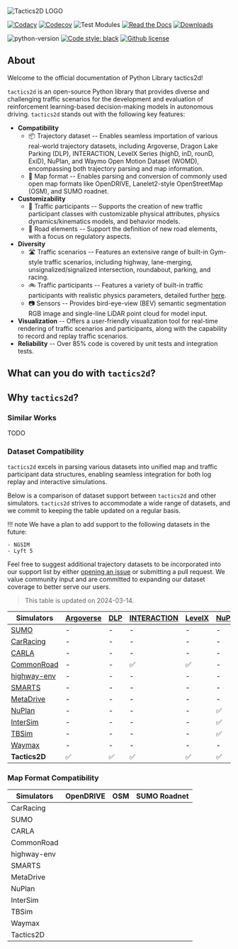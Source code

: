 ![Tactics2D LOGO](https://cdn.jsdelivr.net/gh/MotacillaAlba/image-storage@main/img/Tactics_LOGO_long.jpg)

[![Codacy](https://app.codacy.com/project/badge/Grade/2bb48186b56d4e3ab963121a5923d6b5)](https://app.codacy.com/gh/WoodOxen/tactics2d/dashboard?utm_source=gh&utm_medium=referral&utm_content=&utm_campaign=Badge_grade)
[![Codecov](https://codecov.io/gh/WoodOxen/tactics2d/graph/badge.svg?token=X81Z6AOIMV)](https://codecov.io/gh/WoodOxen/tactics2d)
![Test Modules](https://github.com/WoodOxen/tactics2d/actions/workflows/test_modules.yml/badge.svg?)
[![Read the Docs](https://img.shields.io/readthedocs/tactics2d)](https://tactics2d.readthedocs.io/en/latest/)
[![Downloads](https://img.shields.io/pypi/dm/tactics2d)](https://pypi.org/project/tactics2d/)

![python-version](https://camo.githubusercontent.com/2b53588bcdf5ca9bcfc10921eb80d43a1e2d52e5a4ede24273800a5074a0916d/68747470733a2f2f696d672e736869656c64732e696f2f707970692f707976657273696f6e732f67796d6e617369756d2e737667)
[![Code style: black](https://img.shields.io/badge/code%20style-black-000000.svg)](https://github.com/psf/black)
[![Github license](https://img.shields.io/github/license/WoodOxen/tactics2d)](https://github.com/WoodOxen/tactics2d/blob/dev/LICENSE)

## About

Welcome to the official documentation of Python Library tactics2d!

`tactics2d` is an open-source Python library that provides diverse and challenging traffic scenarios for the development and evaluation of reinforcement learning-based decision-making models in autonomous driving. `tactics2d` stands out with the following key features:

- **Compatibility**
  - 📦 Trajectory dataset -- Enables seamless importation of various real-world trajectory datasets, including Argoverse, Dragon Lake Parking (DLP), INTERACTION, LevelX Series (highD, inD, rounD, ExiD), NuPlan, and Waymo Open Motion Dataset (WOMD), encompassing both trajectory parsing and map information.
  - 📄 Map format -- Enables parsing and conversion of commonly used open map formats like OpenDRIVE, Lanelet2-style OpenStreetMap (OSM), and SUMO roadnet.
- **Customizability**
  - 🚗 Traffic participants -- Supports the creation of new traffic participant classes with customizable physical attributes, physics dynamics/kinematics models, and behavior models.
  - 🚧 Road elements -- Support the definition of new road elements, with a focus on regulatory aspects.
- **Diversity**
  - 🛣️ Traffic scenarios -- Features an extensive range of built-in Gym-style traffic scenarios, including highway, lane-merging, unsignalized/signalized intersection, roundabout, parking, and racing.
  - 🚲 Traffic participants -- Features a variety of built-in traffic participants with realistic physics parameters, detailed further [here](https://tactics2d.readthedocs.io/en/latest/api/participant/#templates-for-traffic-participants).
  - 📷 Sensors -- Provides bird-eye-view (BEV) semantic segmentation RGB image and single-line LiDAR point cloud for model input.
- **Visualization** -- Offers a user-friendly visualization tool for real-time rendering of traffic scenarios and participants, along with the capability to record and replay traffic scenarios.
- **Reliability** -- Over 85\% code is covered by unit tests and integration tests.

## What can you do with `tactics2d`?

## Why `tactics2d`?

### Similar Works

TODO

### Dataset Compatibility

`tactics2d` excels in parsing various datasets into unified map and traffic participant data structures, enabling seamless integration for both log replay and interactive simulations.

Below is a comparison of dataset support between `tactics2d` and other simulators. `tactics2d` strives to accommodate a wide range of datasets, and we commit to keeping the table updated on a regular basis.

!!! note
    We have a plan to add support to the following datasets in the future:

    - NGSIM
    - Lyft 5

Feel free to suggest additional trajectory datasets to be incorporated into our support list by either [opening an issue](https://github.com/WoodOxen/tactics2d/issues) or submitting a pull request. We value community input and are committed to expanding our dataset coverage to better serve our users.



> This table is updated on 2024-03-14.

| Simulators | [Argoverse](https://www.argoverse.org/av2.html#forecasting-link) | [DLP](https://sites.google.com/berkeley.edu/dlp-dataset) | [INTERACTION](https://interaction-dataset.com/) | [LevelX](https://www.highd-dataset.com/) | [NuPlan](https://www.nuscenes.org/nuplan) | [WOMD](https://waymo.com/open/about/) |
| --- | --- | --- | --- | --- | --- | --- |
| [SUMO](https://eclipse.dev/sumo/) | - | - | - | - | - | - |
| [CarRacing](https://gymnasium.farama.org/environments/box2d/car_racing/) | - | - | - | - | - | - |
| [CARLA](https://carla.org) | - | - | - | - | - | - |
| [CommonRoad](https://commonroad.in.tum.de/) | - | - | :white_check_mark: | :white_check_mark: | - | - |
| [highway-env](https://github.com/Farama-Foundation/HighwayEnv) | - | - | - | - | - | - |
| [SMARTS](https://github.com/huawei-noah/SMARTS) | - | - | - | - | - | - |
| [MetaDrive](https://github.com/metadriverse/metadrive) | - | - | - | - | - | - |
| [NuPlan](https://github.com/motional/nuplan-devkit) | - | - | - | - | :white_check_mark: | - |
| [InterSim](https://github.com/Tsinghua-MARS-Lab/InterSim) | - | - | - | - | :white_check_mark: | :white_check_mark: |
| [TBSim](https://github.com/NVlabs/traffic-behavior-simulation) | - | - | - | - | :white_check_mark: | :white_check_mark: |
| [Waymax](https://github.com/waymo-research/waymax) | - | - | - | - | - | :white_check_mark: |
| **Tactics2D** | :white_check_mark: | :white_check_mark: | :white_check_mark: | :white_check_mark: | :white_check_mark: | :white_check_mark: |

### Map Format Compatibility

| Simulators | OpenDRIVE | OSM | SUMO Roadnet |
| --- | --- | --- | --- |
| CarRacing |
| SUMO |
| CARLA |
| CommonRoad |
| highway-env |
| SMARTS |
| MetaDrive |
| NuPlan |
| InterSim |
| TBSim |
| Waymax |
| Tactics2D |
